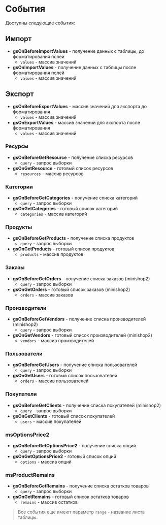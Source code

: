 # События

Доступны следующие события:

## Импорт

 * **gsOnBeforeImportValues** - получение данных с таблицы, до форматирования полей
    - `values` - массив значений
 * **gsOnImportValues** - получение данных с таблицы после форматирования полей
    - `values` - массив значений


## Экспорт

 * **gsOnBeforeExportValues** - массив значений для экспорта до форматирования
    - `values` - массив значений
 * **gsOnExportValues** - массив значений для экспорта после форматирования
    - `values` - массив значений 

### Ресурсы

 * **gsOnBeforeGetResource** - получение списка ресурсов
    - `query` - запрос выборки
 * **gsOnGetResource** - готовый список ресурсов
    - `resources` - массив ресурсов

### Категории   
 
 * **gsOnBeforeGetCategories** - получение списка категорий
    - `query` - запрос выборки   
 * **gsOnGetCategories** - готовый список категорий
    - `categories` - массив категорий 

### Продукты    

 * **gsOnBeforeGetProducts** - получение списка продуктов
    - `query` - запрос выборки
 * **gsOnGetProducts** - готовый список продуктов
    - `products` - массив продуктов

### Заказы

 * **gsOnBeforeGetOrders** - получение списка заказов (minishop2)
    - `query` - запрос выборки
 * **gsOnGetOrders** - готовый список заказов (minishop2)
    - `orders` - массив заказов
 
### Производители

 * **gsOnBeforeGetVendors** - получение списка производителей (minishop2)
    - `query` - запрос выборки
 * **gsOnGetVendors** - готовый список производителей (minishop2)
    - `vendors` - массив производителей

### Пользователи     

 * **gsOnBeforeGetUsers** - получение списка пользователей
    - `query` - запрос выборки 
 * **gsOnGetUsers** - готовый список пользователей
    - `orders` - массив пользователей

### Покупатели

 * **gsOnBeforeGetClients** - получение списка покупателей (minishop2)
    - `query` - запрос выборки 
 * **gsOnGetClients** - готовый список покупателей
    - `users` - массив покупателей   
  
 
### msOptionsPrice2
 * **gsOnBeforeGetOptionsPrice2** - получение списка опций
    - `query` - запрос выборки 
 * **gsOnGetOptionsPrice2** - готовый список опций
    - `options` - массив опций

     
### msProductRemains
 * **gsOnBeforeGetRemains** - получение списка остатков товаров
    - `query` - запрос выборки 
 * **gsOnGetRemains** - готовый список остатков товаров
    - `remains` - массив остатков


>Все события еще имеют параметр `range` - название листа таблицы.   